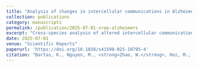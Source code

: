 ```yaml
---
title: "Analysis of changes in intercellular communications in Alzheimer’s disease reveals conserved changes in glutamatergic transmission in mice and humans"
collection: publications
category: manuscripts
permalink: /publication/2025-07-01-srep-alzheimers
excerpt: "Cross-species analysis of altered intercellular communication patterns in Alzheimer’s disease."
date: 2025-07-01
venue: "Scientific Reports"
paperurl: 'https://doi.org/10.1038/s41598-025-10795-4'
citation: "Bartas, K., Nguyen, M., <strong>Zhao, W.</strong>, Hui, M., Nie, Q., and Beier, K.T. (2025). \"Analysis of changes in intercellular communications in Alzheimer’s disease reveals conserved changes in glutamatergic transmission in mice and humans.\" <i>Scientific Reports</i> 15, 26248."
---
```

